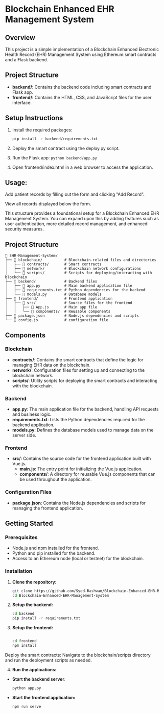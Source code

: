 # Blockchain Enhanced EHR Management System

## Overview
This project is a simple implementation of a Blockchain Enhanced Electronic Health Record (EHR) Management System using Ethereum smart contracts and a Flask backend.

## Project Structure
- **backend/**: Contains the backend code including smart contracts and Flask app.
- **frontend/**: Contains the HTML, CSS, and JavaScript files for the user interface.

## Setup Instructions
1. Install the required packages:
   ```bash
   pip install -r backend/requirements.txt

2. Deploy the smart contract using the deploy.py script.

3. Run the Flask app:
``` python backend/app.py ``` 

4. Open frontend/index.html in a web browser to access the application.

## Usage:

Add patient records by filling out the form and clicking "Add Record".

View all records displayed below the form.


This structure provides a foundational setup for a Blockchain Enhanced EHR Management System. You can expand upon this by adding features such as user authentication, more detailed record management, and enhanced security measures.

## Project Structure
   ```
📂 EHR-Management-System/
├── 📁 blockchain/          # Blockchain-related files and directories
│   ├── 📁 contracts/       # Smart contracts
│   ├── 📁 network/         # Blockchain network configurations
│   └── 📁 scripts/         # Scripts for deploying/interacting with blockchain
├── 📁 backend/             # Backend files
│   ├── 📄 app.py           # Main backend application file
│   ├── 📄 requirements.txt # Python dependencies for the backend
│   └── 📄 models.py        # Database models
├── 📁 frontend/            # Frontend application
│   ├── 📁 src/             # Source files for the frontend
│   │   ├── 📄 App.js       # Main app file
│   │   └── 📁 components/  # Reusable components
├── 📄 package.json         # Node.js dependencies and scripts
└── 📄 config.js            # configuration file
   ```


## Components

### Blockchain
- **contracts/**: Contains the smart contracts that define the logic for managing EHR data on the blockchain.
- **network/**: Configuration files for setting up and connecting to the blockchain network.
- **scripts/**: Utility scripts for deploying the smart contracts and interacting with the blockchain.

### Backend
- **app.py**: The main application file for the backend, handling API requests and business logic.
- **requirements.txt**: Lists the Python dependencies required for the backend application.
- **models.py**: Defines the database models used to manage data on the server side.

### Frontend
- **src/**: Contains the source code for the frontend application built with Vue.js.
  - **main.js**: The entry point for initializing the Vue.js application.
  - **components/**: A directory for reusable Vue.js components that can be used throughout the application.

### Configuration Files
- **package.json**: Contains the Node.js dependencies and scripts for managing the frontend application.

## Getting Started

### Prerequisites
- Node.js and npm installed for the frontend.
- Python and pip installed for the backend.
- Access to an Ethereum node (local or testnet) for the blockchain.

### Installation

1. **Clone the repository:**
   ```bash
   git clone https://github.com/Syed-Rashwan/Blockchain-Enhanced-EHR-Management-System.git
   cd Blockchain-Enhanced-EHR-Management-System

2. **Setup the backend:**
   ```bash
   cd backend
   pip install -r requirements.txt

3. **Setup the frontend:**

   ```bash

   cd frontend
   npm install

Deploy the smart contracts: Navigate to the blockchain/scripts directory and run the deployment scripts as needed.

4. **Run the applications:**

- **Start the backend server:**
   ```bash
  python app.py

- **Start the frontend application:**
   ```bash
  npm run serve

